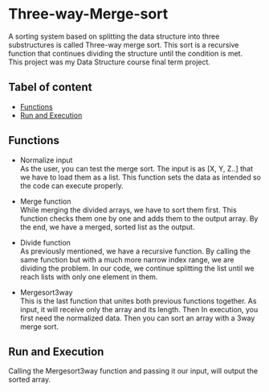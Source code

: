 # Three-way-Merge-sort
A sorting system based on splitting the data structure into three substructures is called Three-way merge sort. This sort is a recursive function that continues dividing the structure until the condition is met. <br/>
This project was my Data Structure course final term project.

## Tabel of content
- [Functions](https://github.com/KimiyaVahidMotlagh/Three-way-Merge-sort/blob/main/README.md#divide-function) <br/>
- [Run and Execution](https://github.com/KimiyaVahidMotlagh/Three-way-Merge-sort/blob/main/README.md#final-function-and-execution) <br/>

## Functions
- Normalize input <br/>
As the user, you can test the merge sort. The input is as [X, Y, Z..] that we have to load them as a list. This function sets the data as intended so the code can execute properly.

- Merge function <br/>
While merging the divided arrays, we have to sort them first. This function checks them one by one and adds them to the output array. By the end, we have a merged, sorted list as the output.

- Divide function <br/>
As previously mentioned, we have a recursive function. By calling the same function but with a much more narrow index range, we are dividing the problem. In our code, we continue splitting the list until we reach lists with only one element in them.

- Mergesort3way <br/>
This is the last function that unites both previous functions together. As input, it will receive only the array and its length. Then 
In execution, you first need the normalized data. Then you can sort an array with a 3way merge sort.

## Run and Execution
Calling the Mergesort3way function and passing it our input, will output the sorted array. 
